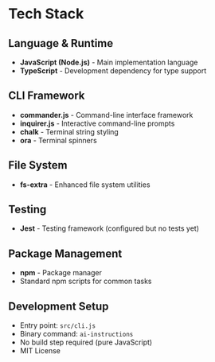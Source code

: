 # Tech Stack

## Language & Runtime
- **JavaScript (Node.js)** - Main implementation language
- **TypeScript** - Development dependency for type support

## CLI Framework
- **commander.js** - Command-line interface framework
- **inquirer.js** - Interactive command-line prompts
- **chalk** - Terminal string styling
- **ora** - Terminal spinners

## File System
- **fs-extra** - Enhanced file system utilities

## Testing
- **Jest** - Testing framework (configured but no tests yet)

## Package Management
- **npm** - Package manager
- Standard npm scripts for common tasks

## Development Setup
- Entry point: `src/cli.js` 
- Binary command: `ai-instructions`
- No build step required (pure JavaScript)
- MIT License